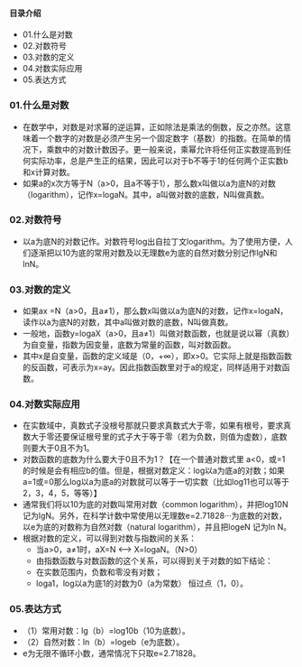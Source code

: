 #### 目录介绍
- 01.什么是对数
- 02.对数符号
- 03.对数的定义
- 04.对数实际应用
- 05.表达方式



### 01.什么是对数
- 在数学中，对数是对求幂的逆运算，正如除法是乘法的倒数，反之亦然。这意味着一个数字的对数是必须产生另一个固定数字（基数）的指数。在简单的情况下，乘数中的对数计数因子。更一般来说，乘幂允许将任何正实数提高到任何实际功率，总是产生正的结果，因此可以对于b不等于1的任何两个正实数b和x计算对数。
- 如果a的x次方等于N（a>0，且a不等于1），那么数x叫做以a为底N的对数（logarithm），记作x=logaN。其中，a叫做对数的底数，N叫做真数。




### 02.对数符号
- 以a为底N的对数记作。对数符号log出自拉丁文logarithm。为了使用方便，人们逐渐把以10为底的常用对数及以无理数e为底的自然对数分别记作lgN和lnN。



### 03.对数的定义
- 如果ax =N（a>0，且a≠1），那么数x叫做以a为底N的对数，记作x=logaN，读作以a为底N的对数，其中a叫做对数的底数，N叫做真数。
- 一般地，函数y=logaX（a>0，且a≠1）叫做对数函数，也就是说以幂（真数）为自变量，指数为因变量，底数为常量的函数，叫对数函数。
- 其中x是自变量，函数的定义域是（0，+∞），即x>0。它实际上就是指数函数的反函数，可表示为x=ay。因此指数函数里对于a的规定，同样适用于对数函数。



### 04.对数实际应用
- 在实数域中，真数式子没根号那就只要求真数式大于零，如果有根号，要求真数大于零还要保证根号里的式子大于等于零（若为负数，则值为虚数），底数则要大于0且不为1。
- 对数函数的底数为什么要大于0且不为1？【在一个普通对数式里 a<0，或=1 的时候是会有相应b的值。但是，根据对数定义：log以a为底a的对数；如果a=1或=0那么log以a为底a的对数就可以等于一切实数（比如log11也可以等于2，3，4，5，等等）】
- 通常我们将以10为底的对数叫常用对数（common logarithm），并把log10N记为lgN。另外，在科学计数中常使用以无理数e=2.71828···为底数的对数，以e为底的对数称为自然对数（natural logarithm），并且把logeN 记为In N。
- 根据对数的定义，可以得到对数与指数间的关系：
    - 当a>0，a≠1时，aX=N <--> X=logaN。（N>0）
    - 由指数函数与对数函数的这个关系，可以得到关于对数的如下结论：
    - 在实数范围内，负数和零没有对数；
    - loga1，log以a为底1的对数为0（a为常数） 恒过点（1，0）。



### 05.表达方式
- （1）常用对数：lg（b）=log10b（10为底数）。
- （2）自然对数：ln（b）=logeb（e为底数）。
- e为无限不循环小数，通常情况下只取e=2.71828。




